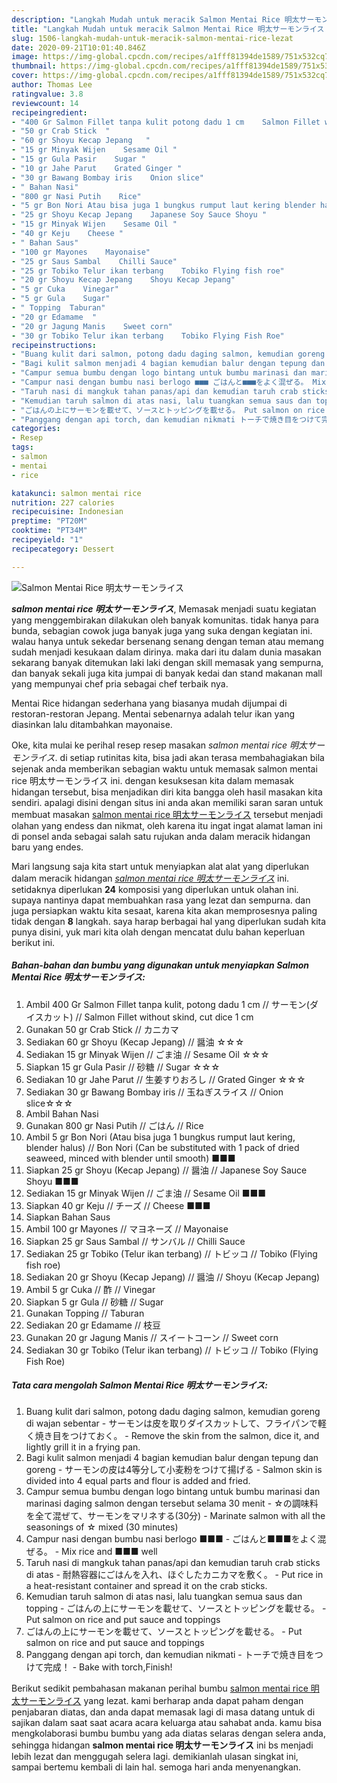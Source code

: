 ```yaml
---
description: "Langkah Mudah untuk meracik Salmon Mentai Rice 明太サーモンライス Lezat"
title: "Langkah Mudah untuk meracik Salmon Mentai Rice 明太サーモンライス Lezat"
slug: 1506-langkah-mudah-untuk-meracik-salmon-mentai-rice-lezat
date: 2020-09-21T10:01:40.846Z
image: https://img-global.cpcdn.com/recipes/a1fff81394de1589/751x532cq70/salmon-mentai-rice-明太サーモンライス-foto-resep-utama.jpg
thumbnail: https://img-global.cpcdn.com/recipes/a1fff81394de1589/751x532cq70/salmon-mentai-rice-明太サーモンライス-foto-resep-utama.jpg
cover: https://img-global.cpcdn.com/recipes/a1fff81394de1589/751x532cq70/salmon-mentai-rice-明太サーモンライス-foto-resep-utama.jpg
author: Thomas Lee
ratingvalue: 3.8
reviewcount: 14
recipeingredient:
- "400 Gr Salmon Fillet tanpa kulit potong dadu 1 cm    Salmon Fillet without skind cut dice 1 cm"
- "50 gr Crab Stick  "
- "60 gr Shoyu Kecap Jepang   "
- "15 gr Minyak Wijen    Sesame Oil "
- "15 gr Gula Pasir    Sugar "
- "10 gr Jahe Parut    Grated Ginger "
- "30 gr Bawang Bombay iris    Onion slice"
- " Bahan Nasi"
- "800 gr Nasi Putih    Rice"
- "5 gr Bon Nori Atau bisa juga 1 bungkus rumput laut kering blender halus  Bon Nori Can be substituted with 1 pack of dried seaweed minced with blender until smooth "
- "25 gr Shoyu Kecap Jepang    Japanese Soy Sauce Shoyu "
- "15 gr Minyak Wijen    Sesame Oil "
- "40 gr Keju    Cheese "
- " Bahan Saus"
- "100 gr Mayones    Mayonaise"
- "25 gr Saus Sambal    Chilli Sauce"
- "25 gr Tobiko Telur ikan terbang    Tobiko Flying fish roe"
- "20 gr Shoyu Kecap Jepang    Shoyu Kecap Jepang"
- "5 gr Cuka    Vinegar"
- "5 gr Gula    Sugar"
- " Topping  Taburan"
- "20 gr Edamame  "
- "20 gr Jagung Manis    Sweet corn"
- "30 gr Tobiko Telur ikan terbang    Tobiko Flying Fish Roe"
recipeinstructions:
- "Buang kulit dari salmon, potong dadu daging salmon, kemudian goreng di wajan sebentar サーモンは皮を取りダイスカットして、フライパンで軽く焼き目をつけておく。 Remove the skin from the salmon, dice it, and lightly grill it in a frying pan."
- "Bagi kulit salmon menjadi 4 bagian kemudian balur dengan tepung dan goreng サーモンの皮は4等分して小麦粉をつけて揚げる Salmon skin is divided into 4 equal parts and flour is added and fried."
- "Campur semua bumbu dengan logo bintang untuk bumbu marinasi dan marinasi daging salmon dengan tersebut selama 30 menit ☆の調味料を全て混ぜて、サーモンをマリネする(30分) Marinate salmon with all the seasonings of ☆ mixed (30 minutes)"
- "Campur nasi dengan bumbu nasi berlogo ■■■ ごはんと■■■をよく混ぜる。 Mix rice and ■■■ well"
- "Taruh nasi di mangkuk tahan panas/api dan kemudian taruh crab sticks di atas 耐熱容器にごはんを入れ、ほぐしたカニカマを敷く。 Put rice in a heat-resistant container and spread it on the crab sticks."
- "Kemudian taruh salmon di atas nasi, lalu tuangkan semua saus dan topping ごはんの上にサーモンを載せて、ソースとトッピングを載せる。 Put salmon on rice and put sauce and toppings"
- "ごはんの上にサーモンを載せて、ソースとトッピングを載せる。 Put salmon on rice and put sauce and toppings"
- "Panggang dengan api torch, dan kemudian nikmati トーチで焼き目をつけて完成！ Bake with torch,Finish!"
categories:
- Resep
tags:
- salmon
- mentai
- rice

katakunci: salmon mentai rice 
nutrition: 227 calories
recipecuisine: Indonesian
preptime: "PT20M"
cooktime: "PT34M"
recipeyield: "1"
recipecategory: Dessert

---
```



![Salmon Mentai Rice 明太サーモンライス](https://img-global.cpcdn.com/recipes/a1fff81394de1589/751x532cq70/salmon-mentai-rice-明太サーモンライス-foto-resep-utama.jpg)

<b><i>salmon mentai rice 明太サーモンライス</i></b>, Memasak menjadi suatu kegiatan yang menggembirakan dilakukan oleh banyak komunitas. tidak hanya para bunda, sebagian cowok juga banyak juga yang suka dengan kegiatan ini. walau hanya untuk sekedar bersenang senang dengan teman atau memang sudah menjadi kesukaan dalam dirinya. maka dari itu dalam dunia masakan sekarang banyak ditemukan laki laki dengan skill memasak yang sempurna, dan banyak sekali juga kita jumpai di banyak kedai dan stand makanan mall yang mempunyai chef pria sebagai chef terbaik nya.

Mentai Rice hidangan sederhana yang biasanya mudah dijumpai di restoran-restoran Jepang. Mentai sebenarnya adalah telur ikan yang diasinkan lalu ditambahkan mayonaise.

Oke, kita mulai ke perihal resep resep masakan <i>salmon mentai rice 明太サーモンライス</i>. di setiap rutinitas kita, bisa jadi akan terasa membahagiakan bila sejenak anda memberikan sebagian waktu untuk memasak salmon mentai rice 明太サーモンライス ini. dengan kesuksesan kita dalam memasak hidangan tersebut, bisa menjadikan diri kita bangga oleh hasil masakan kita sendiri. apalagi disini dengan situs ini anda akan memiliki saran saran untuk membuat masakan <u>salmon mentai rice 明太サーモンライス</u> tersebut menjadi olahan yang endess dan nikmat, oleh karena itu ingat ingat alamat laman ini di ponsel anda sebagai salah satu rujukan anda dalam meracik hidangan baru yang endes.


Mari langsung saja kita start untuk menyiapkan alat alat yang diperlukan dalam meracik hidangan <u><i>salmon mentai rice 明太サーモンライス</i></u> ini. setidaknya diperlukan <b>24</b> komposisi yang diperlukan untuk olahan ini. supaya nantinya dapat membuahkan rasa yang lezat dan sempurna. dan juga persiapkan waktu kita sesaat, karena kita akan memprosesnya paling tidak dengan <b>8</b> langkah. saya harap berbagai hal yang diperlukan sudah kita punya disini, yuk mari kita olah dengan mencatat dulu bahan keperluan berikut ini.

<!--inarticleads1-->

##### Bahan-bahan dan bumbu yang digunakan untuk menyiapkan Salmon Mentai Rice 明太サーモンライス:

1. Ambil 400 Gr Salmon Fillet tanpa kulit, potong dadu 1 cm // サーモン(ダイスカット) // Salmon Fillet without skind, cut dice 1 cm
1. Gunakan 50 gr Crab Stick // カニカマ
1. Sediakan 60 gr Shoyu (Kecap Jepang) // 醤油 ☆☆☆
1. Sediakan 15 gr Minyak Wijen // ごま油 // Sesame Oil ☆☆☆
1. Siapkan 15 gr Gula Pasir // 砂糖 // Sugar ☆☆☆
1. Sediakan 10 gr Jahe Parut // 生姜すりおろし // Grated Ginger ☆☆☆
1. Sediakan 30 gr Bawang Bombay iris // 玉ねぎスライス // Onion slice☆☆☆
1. Ambil  Bahan Nasi
1. Gunakan 800 gr Nasi Putih // ごはん // Rice
1. Ambil 5 gr Bon Nori (Atau bisa juga 1 bungkus rumput laut kering, blender halus) // Bon Nori (Can be substituted with 1 pack of dried seaweed, minced with blender until smooth) ■■■
1. Siapkan 25 gr Shoyu (Kecap Jepang) // 醤油 // Japanese Soy Sauce Shoyu ■■■
1. Sediakan 15 gr Minyak Wijen // ごま油 // Sesame Oil ■■■
1. Siapkan 40 gr Keju // チーズ // Cheese ■■■
1. Siapkan  Bahan Saus
1. Ambil 100 gr Mayones // マヨネーズ // Mayonaise
1. Siapkan 25 gr Saus Sambal // サンバル // Chilli Sauce
1. Sediakan 25 gr Tobiko (Telur ikan terbang) // トビッコ // Tobiko (Flying fish roe)
1. Sediakan 20 gr Shoyu (Kecap Jepang) // 醤油 // Shoyu (Kecap Jepang)
1. Ambil 5 gr Cuka // 酢 // Vinegar
1. Siapkan 5 gr Gula // 砂糖 // Sugar
1. Gunakan  Topping // Taburan
1. Sediakan 20 gr Edamame // 枝豆
1. Gunakan 20 gr Jagung Manis // スイートコーン // Sweet corn
1. Sediakan 30 gr Tobiko (Telur ikan terbang) // トビッコ // Tobiko (Flying Fish Roe)




<!--inarticleads2-->

##### Tata cara mengolah Salmon Mentai Rice 明太サーモンライス:

1. Buang kulit dari salmon, potong dadu daging salmon, kemudian goreng di wajan sebentar - サーモンは皮を取りダイスカットして、フライパンで軽く焼き目をつけておく。 - Remove the skin from the salmon, dice it, and lightly grill it in a frying pan.
1. Bagi kulit salmon menjadi 4 bagian kemudian balur dengan tepung dan goreng - サーモンの皮は4等分して小麦粉をつけて揚げる - Salmon skin is divided into 4 equal parts and flour is added and fried.
1. Campur semua bumbu dengan logo bintang untuk bumbu marinasi dan marinasi daging salmon dengan tersebut selama 30 menit - ☆の調味料を全て混ぜて、サーモンをマリネする(30分) - Marinate salmon with all the seasonings of ☆ mixed (30 minutes)
1. Campur nasi dengan bumbu nasi berlogo ■■■ - ごはんと■■■をよく混ぜる。 - Mix rice and ■■■ well
1. Taruh nasi di mangkuk tahan panas/api dan kemudian taruh crab sticks di atas - 耐熱容器にごはんを入れ、ほぐしたカニカマを敷く。 - Put rice in a heat-resistant container and spread it on the crab sticks.
1. Kemudian taruh salmon di atas nasi, lalu tuangkan semua saus dan topping - ごはんの上にサーモンを載せて、ソースとトッピングを載せる。 - Put salmon on rice and put sauce and toppings
1. ごはんの上にサーモンを載せて、ソースとトッピングを載せる。 - Put salmon on rice and put sauce and toppings
1. Panggang dengan api torch, dan kemudian nikmati - トーチで焼き目をつけて完成！ - Bake with torch,Finish!




Berikut sedikit pembahasan makanan perihal bumbu <u>salmon mentai rice 明太サーモンライス</u> yang lezat. kami berharap anda dapat paham dengan penjabaran diatas, dan anda dapat memasak lagi di masa datang untuk di sajikan dalam saat saat acara acara keluarga atau sahabat anda. kamu bisa mengkolaborasi bumbu bumbu yang ada diatas selaras dengan selera anda, sehingga hidangan <b>salmon mentai rice 明太サーモンライス</b> ini bs menjadi lebih lezat dan menggugah selera lagi. demikianlah ulasan singkat ini, sampai bertemu kembali di lain hal. semoga hari anda menyenangkan.
